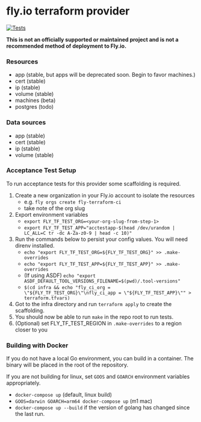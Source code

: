 # fly.io terraform provider

[![Tests](https://github.com/fly-apps/terraform-provider-fly/actions/workflows/test.yml/badge.svg)](https://github.com/fly-apps/terraform-provider-fly/actions/workflows/test.yml)

**This is not an officially supported or maintained project and is not a recommended method of deployment to Fly.io.**

### Resources
- app (stable, but apps will be deprecated soon. Begin to favor machines.)
- cert (stable)
- ip (stable)
- volume (stable)
- machines (beta)
- postgres (todo)

### Data sources
- app (stable)
- cert (stable)
- ip (stable)
- volume (stable)


### Acceptance Test Setup
To run acceptance tests for this provider some scaffolding is required.

1. Create a new organization in your Fly.io account to isolate the resources
    * e.g. `fly orgs create fly-terraform-ci`
    * take note of the org slug
2. Export environment variables
    * `export FLY_TF_TEST_ORG=<your-org-slug-from-step-1>`
    * `export FLY_TF_TEST_APP="acctestapp-$(head /dev/urandom | LC_ALL=C tr -dc A-Za-z0-9 | head -c 10)"`
3. Run the commands below to persist your config values. You will need direnv installed.
    * `echo "export FLY_TF_TEST_ORG=${FLY_TF_TEST_ORG}" >> .make-overrides`
    * `echo "export FLY_TF_TEST_APP=${FLY_TF_TEST_APP}" >> .make-overrides`
    * (If using ASDF) `echo "export ASDF_DEFAULT_TOOL_VERSIONS_FILENAME=$(pwd)/.tool-versions"`
    * `$(cd infra && echo "fly_ci_org = \"${FLY_TF_TEST_ORG}\"\nfly_ci_app = \"${FLY_TF_TEST_APP}\"" > terraform.tfvars)`
4. Got to the infra directory and run `terraform apply` to create the scaffolding.
5. You should now be able to run `make` in the repo root to run tests.
6. (Optional) set FLY_TF_TEST_REGION in `.make-overrides` to a region closer to you

### Building with Docker
If you do not have a local Go environment, you can build in a container. The binary will be placed in the root of the repository.

If you are not building for linux, set `GOOS` and `GOARCH` environment variables appropriately.

* `docker-compose up` (default, linux build)
* `GOOS=darwin GOARCH=arm64 docker-compose up` (m1 mac)
* `docker-compose up --build` if the version of golang has changed since the last run.
